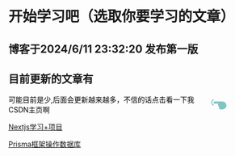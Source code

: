 # 开始学习吧（选取你要学习的文章）

## 博客于2024/6/11 23:32:20 发布第一版

## 目前更新的文章有

<div style="display:flex;align-items: center;">
<a style="color:#000000;text-decoration: none;" href="https://blog.csdn.net/weixin_68658847?spm=1011.2415.3001.5343">可能目前是少,后面会更新越来越多，不信的话点击看一下我CSDN主页啊</a><svg style="height:20px;margin-left:-60px" t="1718120176096" class="icon" viewBox="0 0 1550 1024" version="1.1" xmlns="http://www.w3.org/2000/svg" p-id="23374" width="200" height="200"><path d="M806.44328 909.23813a116.866912 116.866912 0 0 1 12.129739-52.073016c-44.836161-14.907282-77.26658-58.169811-77.26555-109.216052a116.009035 116.009035 0 0 1 33.392312-81.849475c-53.974145-8.080313-95.426173-55.844378-95.425143-113.558989 0-54.221312 36.581801-99.658914 85.765018-111.660949H344.28973c-58.93294 0-108.561059-49.627089-108.561059-108.560029v-9.305852c0-58.93191 49.628119-108.560029 108.561059-108.560028H1107.309822a104.663023 104.663023 0 0 1 15.511812 1.154477v-1.154477c217.120058 0 428.036214 179.898711 428.036215 403.22164 0 220.977928-203.46406 399.439979-421.094931 403.162937a63.770212 63.770212 0 0 1-19.352175 3.156534H933.612952a55.456119 55.456119 0 0 1-6.415023-0.371781q-4.497416 0.372811-9.0937 0.37487c-61.669289 0.00309-111.661979-51.377858-111.660949-114.75981zM204.712256 651.800955C80.643504 592.863895 0 465.694223 0 326.117779S80.643504 59.370632 204.712256 3.539643c24.813544-9.304822 52.729039 0 62.03386 24.813544s0 52.729039-24.813544 62.033861C151.983216 130.709315 93.051306 223.760621 93.051306 326.117779S151.983216 521.523153 241.933602 564.94943C266.747146 577.356202 276.051968 605.271697 263.645196 626.981231c-6.202871 18.609643-21.711594 27.914465-40.322267 27.914465-6.203901 0.00309-12.406772 0.00309-18.610673-3.094741z" fill="#82C5C2" p-id="23375"></path></svg>
</div>

<a href="/project/web/React/Nextjs学习+项目.md">Nextjs学习+项目</a>

<a href="/project/database/Prisma框架操作数据库.md">Prisma框架操作数据库</a>